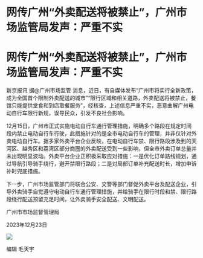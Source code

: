 # 网传广州“外卖配送将被禁止”，广州市场监管局发声：严重不实

# 网传广州“外卖配送将被禁止”，广州市场监管局发声：严重不实

新京报讯 据@广州市场监管
消息，近日，有自媒体发布“广州市将实行全新政策，成为全国首个限制外卖配送的城市”“限行区域和相关道路，外卖配送将被禁止，餐馆只能提供堂食和到店取餐服务”，经核查，上述信息严重不实，恶意曲解广州电动自行车限行新规，误导民众，引发不良社会影响。

12月15日，广州市正式实施电动自行车通行管理措施，明确多个路段在规定时间段内禁止电动自行车行驶，此措施针对的是全市电动自行车的管理，并非仅针对外卖电动自行车。据多家外卖平台企业反映，在电动自行车禁、限行路段涉及到的天河区、越秀区和荔湾区部分商圈的外卖配送受到一些影响，但全市外卖订单总量并未出现明显波动。外卖平台企业正积极采取应对措施：一是优化订单路线规划，通过导航引导骑手绕行，避开禁限行路段；二是对局部订单补充配送时长，增加申诉补时兜底措施。

下一步，广州市场监管部门将联合公安、交警等部门督促外卖平台及配送企业，引导外卖骑手自觉遵守电动自行车通行管理措施，并给骑手在限行时段和禁、限行路段绕行配送预留充足时间，让外卖骑手安全配送、文明配送。

广州市市场监督管理局

2023年12月23日

![](https://inews.gtimg.com/om_bt/OkQm3hFcy7ndrV8hiuQLDgWD98wcaL6IgGvtIpwso5VxwAA/1000)

编辑 毛天宇

